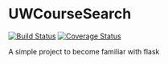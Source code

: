 # UWCourseSearch
[![Build Status](https://travis-ci.org/ConMur/uwcoursesearch.svg?branch=master)](https://travis-ci.org/ConMur/uwcoursesearch)
[![Coverage Status](https://coveralls.io/repos/github/ConMur/uwcoursesearch/badge.svg?branch=master)](https://coveralls.io/github/ConMur/uwcoursesearch?branch=master)

A simple project to become familiar with flask
